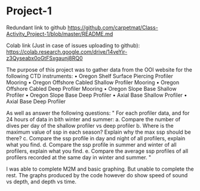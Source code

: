 # Project-1

Redundant link to github
https://github.com/carpetmat/Class-Activity_Project-1/blob/master/README.md

Colab link (Just in case of issues uploading to github):
https://colab.research.google.com/drive/14veYir-z3Qyseabx0oGtFSxgaunj8RQ0


The purpose of this project was to gather data from the OOI website for the following CTD instruments:
• Oregon Shelf Surface Piercing Profiler Mooring
• Oregon Offshore Cabled Shallow Profiler Mooring
• Oregon Offshore Cabled Deep Profiler Mooring
• Oregon Slope Base Shallow Profiler
• Oregon Slope Base Deep Profiler
• Axial Base Shallow Profiler
• Axial Base Deep Profiler 

As well as answer the following questions:
" 
For each profiler data, and for 24 hours of data in bith winter and summer:
a. Compare the number of dives per day of the shallow profiler vs deep profiler
b. Where is the maximum value of ssp in each season? Explain why the max ssp should be there?
c. Compare the ssp profile in day and night of all profilers, explain what you find.
d. Compare the ssp profile in summer and winter of all profilers, explain what you find.
e. Compare the average ssp profiles of all profilers recorded at the same day in winter and summer.
"

I was able to complete M2M and basic graphing. But unable to complete the rest.
The graphs produced by the code however do show speed of sound vs depth, and depth vs time.
